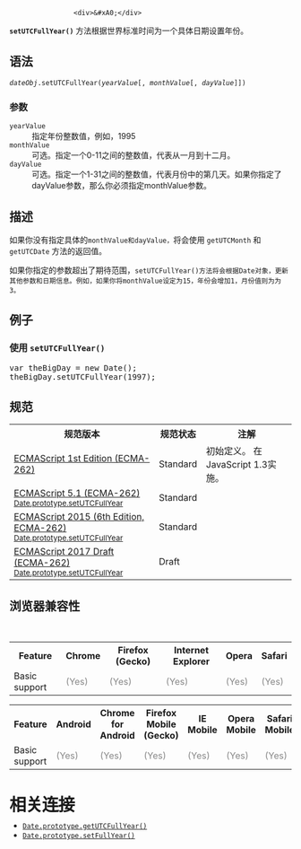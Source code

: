 
                
                  
                    <div>&#xA0;</div>

<p><strong><code>setUTCFullYear()</code></strong> &#x65B9;&#x6CD5;&#x6839;&#x636E;&#x4E16;&#x754C;&#x6807;&#x51C6;&#x65F6;&#x95F4;&#x4E3A;&#x4E00;&#x4E2A;&#x5177;&#x4F53;&#x65E5;&#x671F;&#x8BBE;&#x7F6E;&#x5E74;&#x4EFD;&#x3002;</p>

<h2 id="&#x8BED;&#x6CD5;">&#x8BED;&#x6CD5;</h2>

<pre class="syntaxbox"><code><var>dateObj</var>.setUTCFullYear(<var>yearValue</var>[, <var>monthValue</var>[, <var>dayValue</var>]])</code></pre>

<h3 id="&#x53C2;&#x6570;">&#x53C2;&#x6570;</h3>

<dl>
 <dt><code>yearValue</code></dt>
 <dd>&#x6307;&#x5B9A;&#x5E74;&#x4EFD;&#x6574;&#x6570;&#x503C;&#xFF0C;&#x4F8B;&#x5982;&#xFF0C;1995</dd>
 <dt><code>monthValue</code></dt>
 <dd>&#x53EF;&#x9009;&#x3002;&#x6307;&#x5B9A;&#x4E00;&#x4E2A;0-11&#x4E4B;&#x95F4;&#x7684;&#x6574;&#x6570;&#x503C;&#xFF0C;&#x4EE3;&#x8868;&#x4ECE;&#x4E00;&#x6708;&#x5230;&#x5341;&#x4E8C;&#x6708;&#x3002;</dd>
 <dt><code>dayValue</code></dt>
 <dd>&#x53EF;&#x9009;&#x3002;&#x6307;&#x5B9A;&#x4E00;&#x4E2A;1-31&#x4E4B;&#x95F4;&#x7684;&#x6574;&#x6570;&#x503C;&#xFF0C;&#x4EE3;&#x8868;&#x6708;&#x4EFD;&#x4E2D;&#x7684;&#x7B2C;&#x51E0;&#x5929;&#x3002;&#x5982;&#x679C;&#x4F60;&#x6307;&#x5B9A;&#x4E86;dayValue&#x53C2;&#x6570;&#xFF0C;&#x90A3;&#x4E48;&#x4F60;&#x5FC5;&#x987B;&#x6307;&#x5B9A;monthValue&#x53C2;&#x6570;&#x3002;</dd>
</dl>

<h2 id="&#x63CF;&#x8FF0;">&#x63CF;&#x8FF0;</h2>

<p>&#x5982;&#x679C;&#x4F60;&#x6CA1;&#x6709;&#x6307;&#x5B9A;&#x5177;&#x4F53;&#x7684;<code>monthValue&#x548C;dayValue&#xFF0C;</code>&#x5C06;&#x4F1A;&#x4F7F;&#x7528;&#xA0;<code>getUTCMonth</code>&#xA0;&#x548C;<code>getUTCDate</code>&#xA0;&#x65B9;&#x6CD5;&#x7684;&#x8FD4;&#x56DE;&#x503C;&#x3002;</p>

<p>&#x5982;&#x679C;&#x4F60;&#x6307;&#x5B9A;&#x7684;&#x53C2;&#x6570;&#x8D85;&#x51FA;&#x4E86;&#x671F;&#x5F85;&#x8303;&#x56F4;&#xFF0C;<code>setUTCFullYear()&#x65B9;&#x6CD5;&#x5C06;&#x4F1A;&#x6839;&#x636E;Date&#x5BF9;&#x8C61;&#xFF0C;&#x66F4;&#x65B0;&#x5176;&#x4ED6;&#x53C2;&#x6570;&#x548C;&#x65E5;&#x671F;&#x4FE1;&#x606F;&#x3002;&#x4F8B;&#x5982;&#xFF0C;&#x5982;&#x679C;&#x4F60;&#x5C06;monthValue&#x8BBE;&#x5B9A;&#x4E3A;15&#xFF0C;&#x5E74;&#x4EFD;&#x4F1A;&#x589E;&#x52A0;1&#xFF0C;&#x6708;&#x4EFD;&#x503C;&#x5219;&#x4E3A;&#x4E3A;3&#x3002;</code></p>

<h2 id="&#x4F8B;&#x5B50;">&#x4F8B;&#x5B50;</h2>

<h3 id="&#x4F7F;&#x7528;_setUTCFullYear()">&#x4F7F;&#x7528; <code>setUTCFullYear()</code></h3>

<pre class="brush: js">var theBigDay = new Date();
theBigDay.setUTCFullYear(1997);
</pre>

<h2 id="&#x89C4;&#x8303;">&#x89C4;&#x8303;</h2>

<table class="standard-table">
 <tbody>
  <tr>
   <th scope="col">&#x89C4;&#x8303;&#x7248;&#x672C;</th>
   <th scope="col">&#x89C4;&#x8303;&#x72B6;&#x6001;</th>
   <th scope="col">&#x6CE8;&#x89E3;</th>
  </tr>
  <tr>
   <td><a lang="en" title="ECMAScript 1st Edition (ECMA-262)" class="external" href="http://www.ecma-international.org/publications/files/ECMA-ST-ARCH/ECMA-262,%201st%20edition,%20June%201997.pdf" hreflang="en">ECMAScript 1st Edition (ECMA-262)</a></td>
   <td><span class="spec-Standard">Standard</span></td>
   <td>&#x521D;&#x59CB;&#x5B9A;&#x4E49;&#x3002; &#x5728; JavaScript 1.3&#x5B9E;&#x65BD;&#x3002;</td>
  </tr>
  <tr>
   <td><a lang="en" hreflang="en" href="http://www.ecma-international.org/ecma-262/5.1/#sec-15.9.5.41" class="external">ECMAScript 5.1 (ECMA-262)<br><small lang="zh-CN">Date.prototype.setUTCFullYear</small></a></td>
   <td><span class="spec-Standard">Standard</span></td>
   <td>&#xA0;</td>
  </tr>
  <tr>
   <td><a lang="en" hreflang="en" href="http://www.ecma-international.org/ecma-262/6.0/#sec-date.prototype.setutcfullyear" class="external">ECMAScript 2015 (6th Edition, ECMA-262)<br><small lang="zh-CN">Date.prototype.setUTCFullYear</small></a></td>
   <td><span class="spec-Standard">Standard</span></td>
   <td>&#xA0;</td>
  </tr>
  <tr>
   <td><a lang="en" hreflang="en" href="https://tc39.github.io/ecma262/#sec-date.prototype.setutcfullyear" class="external">ECMAScript 2017 Draft (ECMA-262)<br><small lang="zh-CN">Date.prototype.setUTCFullYear</small></a></td>
   <td><span class="spec-Draft">Draft</span></td>
   <td>&#xA0;</td>
  </tr>
 </tbody>
</table>

<h2 id="&#x6D4F;&#x89C8;&#x5668;&#x517C;&#x5BB9;&#x6027;">&#x6D4F;&#x89C8;&#x5668;&#x517C;&#x5BB9;&#x6027;</h2>

<div>&#xA0;</div>

<div id="compat-desktop">
<table class="compat-table">
 <tbody>
  <tr>
   <th>Feature</th>
   <th>Chrome</th>
   <th>Firefox (Gecko)</th>
   <th>Internet Explorer</th>
   <th>Opera</th>
   <th>Safari</th>
  </tr>
  <tr>
   <td>Basic support</td>
   <td><span title="Please update this with the earliest version of support." style="color: #888;">(Yes)</span></td>
   <td><span title="Please update this with the earliest version of support." style="color: #888;">(Yes)</span></td>
   <td><span title="Please update this with the earliest version of support." style="color: #888;">(Yes)</span></td>
   <td><span title="Please update this with the earliest version of support." style="color: #888;">(Yes)</span></td>
   <td><span title="Please update this with the earliest version of support." style="color: #888;">(Yes)</span></td>
  </tr>
 </tbody>
</table>
</div>

<div id="compat-mobile">
<table class="compat-table">
 <tbody>
  <tr>
   <th>Feature</th>
   <th>Android</th>
   <th>Chrome for Android</th>
   <th>Firefox Mobile (Gecko)</th>
   <th>IE Mobile</th>
   <th>Opera Mobile</th>
   <th>Safari Mobile</th>
  </tr>
  <tr>
   <td>Basic support</td>
   <td><span title="Please update this with the earliest version of support." style="color: #888;">(Yes)</span></td>
   <td><span title="Please update this with the earliest version of support." style="color: #888;">(Yes)</span></td>
   <td><span title="Please update this with the earliest version of support." style="color: #888;">(Yes)</span></td>
   <td><span title="Please update this with the earliest version of support." style="color: #888;">(Yes)</span></td>
   <td><span title="Please update this with the earliest version of support." style="color: #888;">(Yes)</span></td>
   <td><span title="Please update this with the earliest version of support." style="color: #888;">(Yes)</span></td>
  </tr>
 </tbody>
</table>
</div>

<p>&#xA0;</p>

<p><span style="font-size: 30.002px; letter-spacing: -1px; line-height: 30.002px;"><strong>&#x76F8;&#x5173;&#x8FDE;&#x63A5;</strong></span></p>

<ul>
 <li><a title="getUTCFullYear() &#x4EE5;&#x4E16;&#x754C;&#x65F6;&#x4E3A;&#x6807;&#x51C6;&#xFF0C;&#x8FD4;&#x56DE;&#x4E00;&#x4E2A;&#x6307;&#x5B9A;&#x7684;&#x65E5;&#x671F;&#x5BF9;&#x8C61;&#x7684;&#x5E74;&#x4EFD;&#x3002;" href="/zh-CN/docs/Web/JavaScript/Reference/Global_Objects/Date/getUTCFullYear"><code>Date.prototype.getUTCFullYear()</code></a></li>
 <li><a title="setFullYear() &#x65B9;&#x6CD5;&#x6839;&#x636E;&#x672C;&#x5730;&#x65F6;&#x95F4;&#x4E3A;&#x4E00;&#x4E2A;&#x65E5;&#x671F;&#x5BF9;&#x8C61;&#x8BBE;&#x7F6E;&#x5E74;&#x4EFD;&#x3002;" href="/zh-CN/docs/Web/JavaScript/Reference/Global_Objects/Date/setFullYear"><code>Date.prototype.setFullYear()</code></a></li>
</ul>
                  
                
              